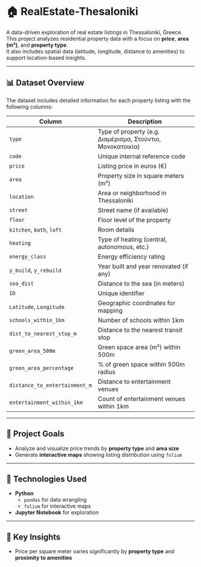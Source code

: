 
# 🏠 RealEstate-Thesaloniki

A data-driven exploration of real estate listings in Thessaloniki, Greece.  
This project analyzes   residential property data with a focus on **price**, **area (m²)**, and **property type**.  
It also includes spatial data (latitude, longitude, distance to amenities) to support location-based insights.

---

## 📊 Dataset Overview

The dataset includes detailed information for each property listing with the following columns:

| Column                    | Description                                                |
|---------------------------|------------------------------------------------------------|
| `type`                   | Type of property (e.g. Διαμέρισμα, Στούντιο, Μονοκατοικία) |
| `code`                   | Unique internal reference code                             |
| `price`                  | Listing price in euros (€)                                 |
| `area`                   | Property size in square meters (m²)                        |
| `location`               | Area or neighborhood in Thessaloniki                       |
| `street`                 | Street name (if available)                                 |
| `floor`                  | Floor level of the property                                |
| `kitchen`, `bath`, `loft`| Room details                                               |
| `heating`                | Type of heating (central, autonomous, etc.)                |
| `energy_class`           | Energy efficiency rating                                   |
| `y_build`, `y_rebuild`   | Year built and year renovated (if any)                     |
| `sea_dist`               | Distance to the sea (in meters)                            |
| `ID`                     | Unique identifier                                          |
| `Latitude`, `Longitude`  | Geographic coordinates for mapping                         |
| `schools_within_1km`     | Number of schools within 1km                               |
| `dist_to_nearest_stop_m`| Distance to the nearest transit stop                        |
| `green_area_500m`        | Green space area (m²) within 500m                          |
| `green_area_percentage`  | % of green space within 500m radius                        |
| `distance_to_entertainment_m` | Distance to entertainment venues                     |
| `entertainment_within_1km`    | Count of entertainment venues within 1km            |

---

## 🎯 Project Goals

- Analyze and visualize price trends by **property type** and **area size**
- Generate **interactive maps** showing listing distribution using `folium`

---

## 🧰 Technologies Used

- **Python**
  - `pandas` for data wrangling
  - `folium` for interactive maps
- **Jupyter Notebook** for exploration

---

## 📌 Key Insights

- Price per square meter varies significantly by **property type** and **proximity to amenities**





